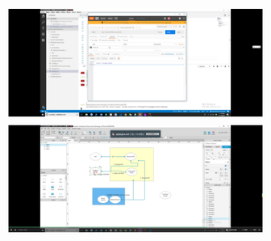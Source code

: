 





![1558320199359](assets/1558320199359.png) 





![1558321107531](assets/1558321107531.png)














